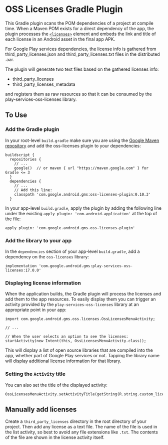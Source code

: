 # OSS Licenses Gradle Plugin

This Gradle plugin scans the POM dependencies of a project at compile time.
When a Maven POM exists for a direct dependency of the app, the plugin processes
the [`<licenses>`](https://maven.apache.org/pom.html#Licenses) element and
embeds the link and title of each license in an Android asset in the final app
APK.

For Google Play services dependencies, the license info is gathered from
third_party_licenses.json and third_party_licenses.txt files in the distributed
.aar.

The plugin will generate two text files based on the gathered licenses info:

- third_party_licenses
- third_party_licenses_metadata

and registers them as raw resources so that it can be consumed by the
play-services-oss-licenses library.

## To Use

### Add the Gradle plugin

In your root-level `build.gradle` make sure you are using the
[Google Maven repository](https://developer.android.com/studio/build/dependencies#google-maven)
and add the oss-licenses plugin to your dependencies:

    buildscript {
      repositories {
        // ...
        google()  // or maven { url "https://maven.google.com" } for Gradle <= 3
      }
      dependencies {
        // ...
        // Add this line:
        classpath 'com.google.android.gms:oss-licenses-plugin:0.10.3'
      }

In your app-level `build.gradle`, apply the plugin by adding the following line
under the existing `apply plugin: 'com.android.application'` at the top of the
file:

    apply plugin: 'com.google.android.gms.oss-licenses-plugin'

### Add the library to your app

In the `dependencies` section of your app-level `build.gradle`, add a dependency
on the `oss-licenses` library:

    implementation 'com.google.android.gms:play-services-oss-licenses:17.0.0'

### Displaying license information

When the application builds, the Gradle plugin will process the licenses and
add them to the app resources. To easily display them you can trigger an
activity provided by the `play-services-oss-licenses` library at an appropriate
point in your app:

    import com.google.android.gms.oss.licenses.OssLicensesMenuActivity;

    // ...

    // When the user selects an option to see the licenses:
    startActivity(new Intent(this, OssLicensesMenuActivity.class));

This will display a list of open source libraries that are compiled into the
app, whether part of Google Play services or not. Tapping the library name will
display additional license information for that library.

### Setting the `Activity` title

You can also set the title of the displayed activity:

    OssLicensesMenuActivity.setActivityTitle(getString(R.string.custom_license_title));

## Manually add licenses

Create a `third_party_licenses` directory in the root directory of your project. Then add any license as a text file.
The name of the file is used in the list activity, so best to avoid any file extensions like `.txt`. The contents of
the file are shown in the license activity itself.
